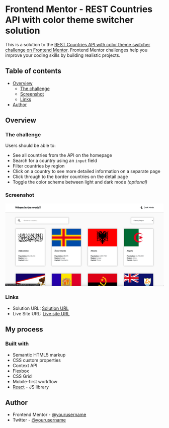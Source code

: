 # Frontend Mentor - REST Countries API with color theme switcher solution

This is a solution to the [REST Countries API with color theme switcher challenge on Frontend Mentor](https://www.frontendmentor.io/challenges/rest-countries-api-with-color-theme-switcher-5cacc469fec04111f7b848ca). Frontend Mentor challenges help you improve your coding skills by building realistic projects. 

## Table of contents

- [Overview](#overview)
  - [The challenge](#the-challenge)
  - [Screenshot](#screenshot)
  - [Links](#links)
- [Author](#author)



## Overview

### The challenge

Users should be able to:

- See all countries from the API on the homepage
- Search for a country using an `input` field
- Filter countries by region
- Click on a country to see more detailed information on a separate page
- Click through to the border countries on the detail page
- Toggle the color scheme between light and dark mode *(optional)*

### Screenshot

![](./screenshot.png)


### Links

- Solution URL: [Solution URL](https://github.com/johnwav/Countries)
- Live Site URL: [Live site URL](https://countries-8fmcal0w5-johnwav.vercel.app/)

## My process

### Built with

- Semantic HTML5 markup
- CSS custom properties
- Context API
- Flexbox
- CSS Grid
- Mobile-first workflow
- [React](https://reactjs.org/) - JS library



## Author
- Frontend Mentor - [@yourusername](https://www.frontendmentor.io/profile/johndotwav)
- Twitter - [@yourusername](https://www.twitter.com/badmanjwav)


